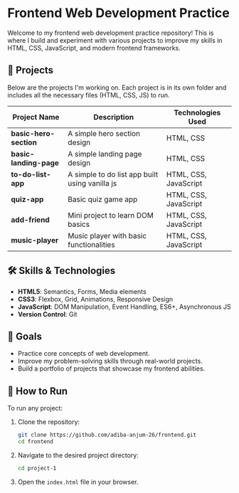 # Frontend Web Development Practice

Welcome to my frontend web development practice repository! This is where I build and experiment with various projects to improve my skills in HTML, CSS, JavaScript, and modern frontend frameworks.

## 🚀 Projects

Below are the projects I'm working on. Each project is in its own folder and includes all the necessary files (HTML, CSS, JS) to run.

| Project Name      | Description                                                                 | Technologies Used      |
|-------------------|-----------------------------------------------------------------------------|------------------------|
| **basic-hero-section**| A simple hero section design                             | HTML, CSS  |
| **basic-landing-page**| A simple landing page design                             | HTML, CSS  |
| **to-do-list-app**| A simple to do list app built using vanilla js                              | HTML, CSS, JavaScript  |
| **quiz-app**      | Basic quiz game app                            | HTML, CSS, JavaScript  |
| **add-friend**      | Mini project to learn DOM basics                           | HTML, CSS, JavaScript  |
| **music-player**      | Music player with basic functionalities                         | HTML, CSS, JavaScript  |

## 🛠️ Skills & Technologies

- **HTML5**: Semantics, Forms, Media elements
- **CSS3**: Flexbox, Grid, Animations, Responsive Design
- **JavaScript**: DOM Manipulation, Event Handling, ES6+, Asynchronous JS
- **Version Control**: Git

## 🎯 Goals

- Practice core concepts of web development.
- Improve my problem-solving skills through real-world projects.
- Build a portfolio of projects that showcase my frontend abilities.

## 🔧 How to Run

To run any project:

1. Clone the repository:

   ```bash
   git clone https://github.com/adiba-anjum-26/frontend.git
   cd frontend
   ```

2. Navigate to the desired project directory:

   ```bash
   cd project-1
   ```

3. Open the `index.html` file in your browser.


